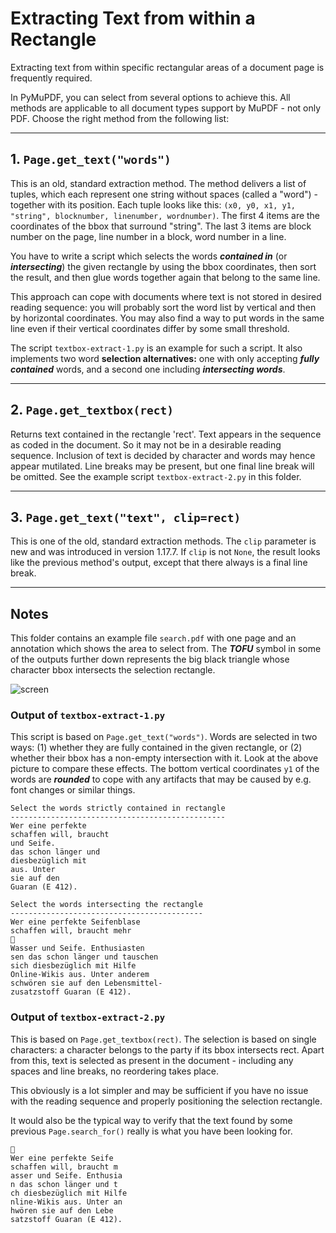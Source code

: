 # Extracting Text from within a Rectangle
Extracting text from within specific rectangular areas of a document page is frequently required.

In PyMuPDF, you can select from several options to achieve this. All methods are applicable to all document types support by MuPDF - not only PDF. Choose the right method from the following list:

----------

## 1. `Page.get_text("words")`
This is an old, standard extraction method. The method delivers a list of tuples, which each represent one string without spaces (called a "word") - together with its position. Each tuple looks like this: `(x0, y0, x1, y1, "string", blocknumber, linenumber, wordnumber)`. The first 4 items are the coordinates of the bbox that surround "string". The last 3 items are block number on the page, line number in a block, word number in a line.

You have to write a script which selects the words **_contained in_** (or **_intersecting_**) the given rectangle by using the bbox coordinates, then sort the result, and then glue words together again that belong to the same line.

This approach can cope with documents where text is not stored in desired reading sequence: you will probably sort the word list by vertical and then by horizontal coordinates. You may also find a way to put words in the same line even if their vertical coordinates differ by some small threshold.

The script `textbox-extract-1.py` is an example for such a script. It also implements two word **selection alternatives:** one with only accepting **_fully contained_** words, and a second one including **_intersecting words_**.

----------

## 2. `Page.get_textbox(rect)`
Returns text contained in the rectangle 'rect'. Text appears in the sequence as coded in the document. So it may not be in a desirable reading sequence. Inclusion of text is decided by character and words may hence appear mutilated. Line breaks may be present, but one final line break will be omitted. See the example script `textbox-extract-2.py` in this folder.

----------

## 3. `Page.get_text("text", clip=rect)`
This is one of the old, standard extraction methods. The `clip` parameter is new and was introduced in version 1.17.7. If `clip` is not `None`, the result looks like the previous method's output, except that there always is a final line break.

----------

## Notes
This folder contains an example file `search.pdf` with one page and an annotation which shows the area to select from. The **_TOFU_** symbol in some of the outputs further down represents the big black triangle whose character bbox intersects the selection rectangle.

![screen](search.png)

### Output of `textbox-extract-1.py`
This script is based on `Page.get_text("words")`. Words are selected in two ways: (1) whether they are fully contained in the given rectangle, or (2) whether their bbox has a non-empty intersection with it. Look at the above picture to compare these effects. The bottom vertical coordinates `y1` of the words are **_rounded_** to cope with any artifacts that may be caused by e.g. font changes or similar things.
```
Select the words strictly contained in rectangle
------------------------------------------------
Wer eine perfekte
schaffen will, braucht
und Seife.
das schon länger und
diesbezüglich mit
aus. Unter
sie auf den
Guaran (E 412).

Select the words intersecting the rectangle
-------------------------------------------
Wer eine perfekte Seifenblase
schaffen will, braucht mehr

Wasser und Seife. Enthusiasten
sen das schon länger und tauschen
sich diesbezüglich mit Hilfe
Online-Wikis aus. Unter anderem
schwören sie auf den Lebensmittel-
zusatzstoff Guaran (E 412).
```

### Output of `textbox-extract-2.py`
This is based on `Page.get_textbox(rect)`. The selection is based on single characters: a character belongs to the party if its bbox intersects rect. Apart from this, text is selected as present in the document - including any spaces and line breaks, no reordering takes place.

This obviously is a lot simpler and may be sufficient if you have no issue with the reading sequence and properly positioning the selection rectangle.

It would also be the typical way to verify that the text found by some previous `Page.search_for()` really is what you have been looking for.
```

Wer eine perfekte Seife
schaffen will, braucht m
asser und Seife. Enthusia
n das schon länger und t
ch diesbezüglich mit Hilfe
nline-Wikis aus. Unter an
hwören sie auf den Lebe
satzstoff Guaran (E 412).
```
